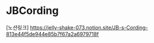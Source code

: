 # JBCording

[노션링크] https://jelly-shake-073.notion.site/JB-s-Cording-813e44f5de944e85b7f67a2a6979718f

